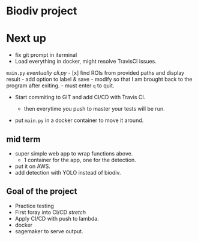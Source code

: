 # Biodiv project

# Next up
- fix git prompt in iterminal
- Load everything in docker, might resolve TravisCI issues.

`main.py` *eventually cli.py*
    - [x] find ROIs from provided paths and display result
    - add option to label & save
    - modify so that I am brought back to the program after exiting.
        - must enter `q` to quit.

- Start commiting to GIT and add CI/CD with Travis CI.
    - then everytime you push to master your tests will be run.

- put `main.py` in a docker container to move it around.

## mid term
- super simple web app to wrap functions above.
    - 1 container for the app, one for the detection.
- put it on AWS.
- add detection with YOLO instead of biodiv.

## Goal of the project
- Practice testing
- First foray into CI/CD
*stretch*
- Apply CI/CD with push to lambda.
- docker
- sagemaker to serve output.